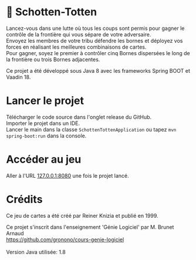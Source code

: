 # :evergreen_tree: Schotten-Totten
Lancez-vous dans une lutte où tous les coups sont permis pour  gagner  le  contrôle  de  la  frontière  qui  vous  sépare  de votre adversaire. <br>
Envoyez les membres de votre tribu défendre les bornes et déployez vos forces en réalisant les meilleures combinaisons de cartes. <br>
Pour gagner, soyez le premier à contrôler cinq Bornes dispersées le long de la frontière ou trois Bornes adjacentes. <br>

Ce projet a été développé sous Java 8 avec les frameworks Spring BOOT et Vaadin 18.

# Lancer le projet
Télécharger le code source dans l'onglet release du GitHub. <br>
Importer le projet dans un IDE. <br>
Lancer le main dans la classe `SchottenTottenApplication` ou tapez `mvn spring-boot:run` dans la console.<br>

# Accéder au jeu
Aller à l'URL [127.0.0.1:8080](http://127.0.0.1:8080) une fois le projet lancé.

# Crédits
Ce jeu de cartes a été créé par Reiner Knizia et publié en 1999.

Ce projet s'inscrit dans l'enseignement 'Génie Logiciel' par M. Brunet Arnaud <br>
https://github.com/gronono/cours-genie-logiciel
<br>
<br>
Version Java utilisée: 1.8
